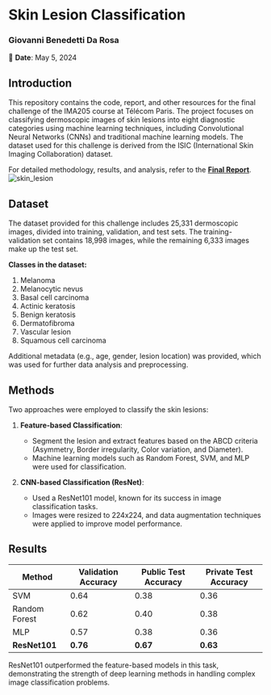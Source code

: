 # Skin Lesion Classification

### Giovanni Benedetti Da Rosa  
📅 **Date**: May 5, 2024

## Introduction

This repository contains the code, report, and other resources for the final challenge of the IMA205 course at Télécom Paris. The project focuses on classifying dermoscopic images of skin lesions into eight diagnostic categories using machine learning techniques, including Convolutional Neural Networks (CNNs) and traditional machine learning models. The dataset used for this challenge is derived from the ISIC (International Skin Imaging Collaboration) dataset.

For detailed methodology, results, and analysis, refer to the [**Final Report**](https://github.com/giovanni-br/Dermoscopic-Classifier/blob/main/Report_IMA205%20(2).pdf).
![skin_lesion](https://github.com/user-attachments/assets/a8b095de-5f6b-4b57-9dcf-2d02d6d42e47)

## Dataset

The dataset provided for this challenge includes 25,331 dermoscopic images, divided into training, validation, and test sets. The training-validation set contains 18,998 images, while the remaining 6,333 images make up the test set.

**Classes in the dataset:**
1. Melanoma
2. Melanocytic nevus
3. Basal cell carcinoma
4. Actinic keratosis
5. Benign keratosis
6. Dermatofibroma
7. Vascular lesion
8. Squamous cell carcinoma

Additional metadata (e.g., age, gender, lesion location) was provided, which was used for further data analysis and preprocessing.

## Methods

Two approaches were employed to classify the skin lesions:

1. **Feature-based Classification**:
    - Segment the lesion and extract features based on the ABCD criteria (Asymmetry, Border irregularity, Color variation, and Diameter).
    - Machine learning models such as Random Forest, SVM, and MLP were used for classification.

2. **CNN-based Classification (ResNet)**:
    - Used a ResNet101 model, known for its success in image classification tasks.
    - Images were resized to 224x224, and data augmentation techniques were applied to improve model performance.

## Results

| Method           | Validation Accuracy | Public Test Accuracy | Private Test Accuracy |
|------------------|---------------------|----------------------|-----------------------|
| SVM              | 0.64                | 0.38                 | 0.36                  |
| Random Forest    | 0.62                | 0.40                 | 0.38                  |
| MLP              | 0.57                | 0.38                 | 0.36                  |
| **ResNet101**    | **0.76**            | **0.67**             | **0.63**              |

ResNet101 outperformed the feature-based models in this task, demonstrating the strength of deep learning methods in handling complex image classification problems.
